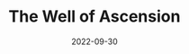 ---
date: 2022-09-30
dateYear: 2022
isbn: 9781429961813
title: The Well of Ascension
bookSeries: Mistborn Saga
description: "From #1 New York Times bestselling author Brandon Sanderson, the Mistborn series is a heist story of political intrigue and magical, martial-arts action. The impossible has been accomplished. The Lord Ruler -- the man who claimed to be god incarnate and brutally ruled the world for a thousand years -- has been vanquished. But Kelsier, the hero who masterminded that triumph, is dead too, and now the awesome task of building a new world has been left to his young protégé, Vin, the former street urchin who is now the most powerful Mistborn in the land, and to the idealistic young nobleman she loves. As Kelsier's protégé and slayer of the Lord Ruler she is now venerated by a budding new religion, a distinction that makes her intensely uncomfortable. Even more worrying, the mists have begun behaving strangely since the Lord Ruler died, and seem to harbor a strange vaporous entity that haunts her. Stopping assassins may keep Vin's Mistborn skills sharp, but it's the least of her problems. Luthadel, the largest city of the former empire, doesn't run itself, and Vin and the other members of Kelsier's crew, who lead the revolution, must learn a whole new set of practical and political skills to help. It certainly won't get easier with three armies – one of them composed of ferocious giants – now vying to conquer the city, and no sign of the Lord Ruler's hidden cache of atium, the rarest and most powerful allomantic metal. As the siege of Luthadel tightens, an ancient legend seems to offer a glimmer of hope. But even if it really exists, no one knows where to find the Well of Ascension or what manner of power it bestows."
cover: cover-well-of-ascension.jpg
coverGoogle: https://books.google.com/books/content?id=Y-41Q9zk32kC&printsec=frontcover&img=1&zoom=1&edge=curl&source=gbs_api
pageCount: 592
authors: Brandon Sanderson
publishers: Tor Books
published: 2010-04-01
publishedYear: 2010
shelves: 
- fiction
- fantasy 
---